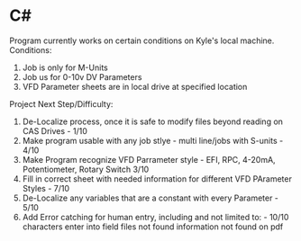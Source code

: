 # C#
Program currently works on certain conditions on Kyle's local machine.  Conditions:
1. Job is only for M-Units
2. Job us for 0-10v DV Parameters
3. VFD Parameter sheets are in local drive at specified location
   
Project Next Step/Difficulty:
1.  De-Localize process, once it is safe to modify files beyond reading on CAS Drives - 1/10
2.  Make program usable with any job stlye - multi line/jobs with S-units - 4/10
3.  Make Program recognize VFD Parrameter style - EFI, RPC, 4-20mA, Potentiometer, Rotary Switch 3/10
4.  Fill in correct sheet with needed information for different VFD PArameter Styles - 7/10
5.  De-Localize any variables that are a constant with every Parameter - 5/10
6.  Add Error catching for human entry, including and not limited to: - 10/10
    characters enter into field
    files not found
    information not found on pdf
